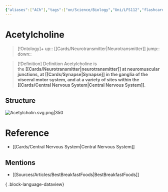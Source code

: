 ```yaml
---
{"aliases":["ACh"],"tags":["on/Science/Biology","Uni/LFS112","flashcards/LFS112"],"date created":"2022-11-28 Mon","edited":"2023-04-06 Thu","dg-publish":true,"permalink":"/cards/acetylcholine/","dgPassFrontmatter":true}
---
```


# Acetylcholine

> [!Ontology]+
> up:: [[Cards/Neurotransmitter\|Neurotransmitter]]
> jump::
> down:: 

> [!Definition] Definition
> Acetylcholine is the **[[Cards/Neurotransmitter\|neurotransmitter]] at neuromuscular junctions, at [[Cards/Synapse\|Synapse]] in the ganglia of the visceral motor system, and at a variety of sites within the [[Cards/Central Nervous System\|Central Nervous System]]**.

## Structure
![Acetylcholin.svg.png|350](/img/user/Extras/Images/Acetylcholin.svg.png)

# Reference
- [[Cards/Central Nervous System\|Central Nervous System]]

## Mentions
- [[Sources/Articles/BestBreakfastFoods\|BestBreakfastFoods]]

{ .block-language-dataview}